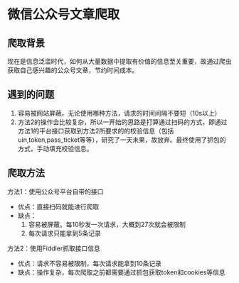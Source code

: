 # 微信公众号文章爬取
## 爬取背景
现在是信息泛滥时代，如何从大量数据中提取有价值的信息至关重要，故通过爬虫获取自己感兴趣的公众号文章，节约时间成本。

## 遇到的问题
1. 容易被网站屏蔽。无论使用哪种方法，请求的时间间隔不要短（10s以上）
2. 方法2的操作会比较复杂，所以一开始的思路是打算通过扫码的方式，即通过方法1的平台接口获取到方法2所要求的的校验信息（包括uin,token,pass_ticket等等），研究了一天未果，故放弃。最终使用了抓包的方式，手动填充校验信息。

## 爬取方法
方法1：使用公众号平台自带的接口
- 优点：直接扫码就能进行爬取
- 缺点：
  1. 容易被屏蔽。每10秒发一次请求，大概到27次就会被限制  
  2. 每次请求只能拿到5条记录  

方法2：使用Fiddler抓取接口信息
- 优点：请求不容易被限制，每次请求能拿到10条记录
- 缺点：操作复杂，每次爬取之前都需要通过抓包获取token和cookies等信息
